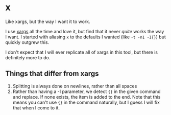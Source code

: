 # x

Like xargs, but the way I want it to work.

I use [xargs](https://man7.org/linux/man-pages/man1/xargs.1.html) all the time and love it, but find
that it never *quite* works the way I want. I started with aliasing `x` to the defaults I wanted
(like `-t -n1 -I{}`) but quickly outgrew this.

I don't expect that I will ever replicate all of xargs in this tool, but there is definitely more to
do.

## Things that differ from xargs

1. Splitting is always done on newlines, rather than all spaces
2. Rather than having a -I parameter, we detect `{}` in the given command and replace. If none
   exists, the item is added to the end. Note that this means you can't use `{}` in the command
   naturally, but I guess I will fix that when I come to it.
